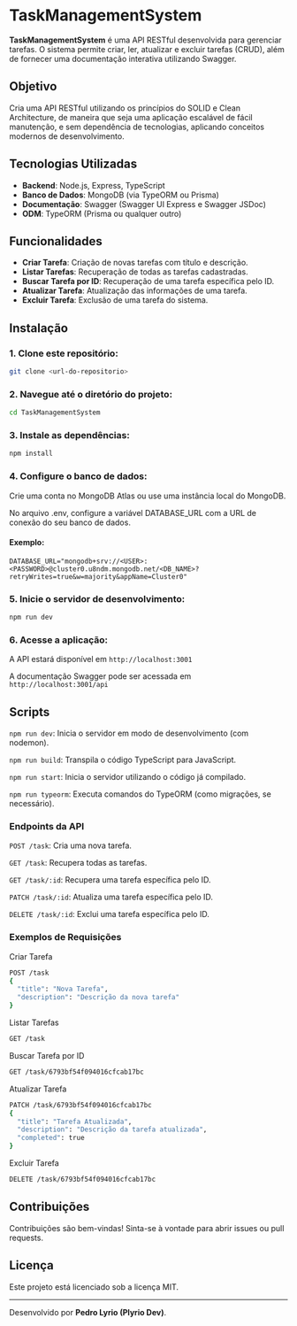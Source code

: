 # TaskManagementSystem

**TaskManagementSystem** é uma API RESTful desenvolvida para gerenciar tarefas. O sistema permite criar, ler, atualizar e excluir tarefas (CRUD), além de fornecer uma documentação interativa utilizando Swagger.

## Objetivo

Cria uma API RESTful utilizando os princípios do SOLID e Clean Architecture, de maneira que seja uma aplicação escalável de fácil manutenção, e sem dependência de tecnologias, aplicando conceitos modernos de desenvolvimento.

## Tecnologias Utilizadas

- **Backend**: Node.js, Express, TypeScript
- **Banco de Dados**: MongoDB (via TypeORM ou Prisma)
- **Documentação**: Swagger (Swagger UI Express e Swagger JSDoc)
- **ODM**: TypeORM (Prisma ou qualquer outro)

## Funcionalidades

- **Criar Tarefa**: Criação de novas tarefas com título e descrição.
- **Listar Tarefas**: Recuperação de todas as tarefas cadastradas.
- **Buscar Tarefa por ID**: Recuperação de uma tarefa específica pelo ID.
- **Atualizar Tarefa**: Atualização das informações de uma tarefa.
- **Excluir Tarefa**: Exclusão de uma tarefa do sistema.

## Instalação

### 1. Clone este repositório:
   ```bash
   git clone <url-do-repositorio>
   ```

### 2. Navegue até o diretório do projeto:
```bash
cd TaskManagementSystem
```

### 3. Instale as dependências:
```bash
npm install
```

### 4. Configure o banco de dados:

Crie uma conta no MongoDB Atlas ou use uma instância local do MongoDB.

No arquivo .env, configure a variável DATABASE_URL com a URL de conexão do seu banco de dados.


#### Exemplo:
```Env
DATABASE_URL="mongodb+srv://<USER>:<PASSWORD>@cluster0.u8ndm.mongodb.net/<DB_NAME>?retryWrites=true&w=majority&appName=Cluster0"
```

### 5. Inicie o servidor de desenvolvimento:
```bash
npm run dev
```

### 6. Acesse a aplicação:

A API estará disponível em `http://localhost:3001`

A documentação Swagger pode ser acessada em `http://localhost:3001/api`




## Scripts

`npm run dev`: Inicia o servidor em modo de desenvolvimento (com nodemon).

`npm run build`: Transpila o código TypeScript para JavaScript.

`npm run start`: Inicia o servidor utilizando o código já compilado.

`npm run typeorm`: Executa comandos do TypeORM (como migrações, se necessário).


### Endpoints da API

`POST /task`: Cria uma nova tarefa.

`GET /task`: Recupera todas as tarefas.

`GET /task/:id`: Recupera uma tarefa específica pelo ID.

`PATCH /task/:id`: Atualiza uma tarefa específica pelo ID.

`DELETE /task/:id`: Exclui uma tarefa específica pelo ID.


### Exemplos de Requisições

Criar Tarefa
```bash
POST /task
{
  "title": "Nova Tarefa",
  "description": "Descrição da nova tarefa"
}
```
Listar Tarefas
```bash
GET /task
```
Buscar Tarefa por ID
```bash
GET /task/6793bf54f094016cfcab17bc
```
Atualizar Tarefa
```bash
PATCH /task/6793bf54f094016cfcab17bc
{
  "title": "Tarefa Atualizada",
  "description": "Descrição da tarefa atualizada",
  "completed": true
}
```
Excluir Tarefa
```bash
DELETE /task/6793bf54f094016cfcab17bc
```
## Contribuições

Contribuições são bem-vindas! Sinta-se à vontade para abrir issues ou pull requests.

## Licença

Este projeto está licenciado sob a licença MIT.


---

Desenvolvido por **Pedro Lyrio (Plyrio Dev)**.

